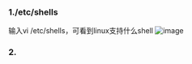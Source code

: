 ### 1./etc/shells
输入vi /etc/shells，可看到linux支持什么shell
![image](https://user-images.githubusercontent.com/32427537/149358270-d478ad47-57d2-49e1-a27a-cd9e23fda0ac.png)
### 2.
